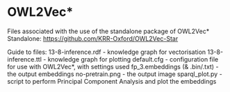 # OWL2Vec*
Files associated with the use of the standalone package of OWL2Vec* Standalone: https://github.com/KRR-Oxford/OWL2Vec-Star

Guide to files:
13-8-inference.rdf - knowledge graph for vectorisation
13-8-inference.ttl - knowledge graph for plotting
default.cfg - configuration file for use with OWL2Vec*, with settings used
fp_3.embeddings (& .bin/.txt) - the output embeddings
no-pretrain.png - the output image
sparql_plot.py - script to perform Principal Component Analysis and plot the embeddings


